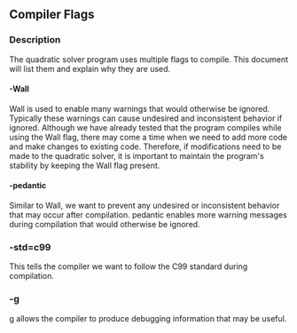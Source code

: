 ## Compiler Flags

### Description
The quadratic solver program uses multiple flags to compile. This document will list them and explain why they are used.

#### -Wall
Wall is used to enable many warnings that would otherwise be ignored. Typically these warnings can cause undesired and inconsistent behavior if ignored. Although we have already tested that the program compiles while using the Wall flag, there may come a time when we need to add more code and make changes to existing code. Therefore, if modifications need to be made to the quadratic solver, it is important to maintain the program's stability by keeping the Wall flag present.

#### -pedantic
Similar to Wall, we want to prevent any undesired or inconsistent behavior that may occur after compilation. pedantic enables more warning messages during compilation that would otherwise be ignored.

### -std=c99
This tells the compiler we want to follow the C99 standard during compilation.

### -g
g allows the compiler to produce debugging information that may be useful.
